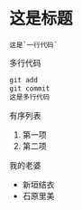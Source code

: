 # 这是标题


    这是`一行代码`


多行代码
```javascript
git add
git commit
这是多行代码
```
有序列表
1. 第一项
2. 第二项


我的老婆
* 新垣结衣
* 石原里美
